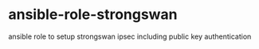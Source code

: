 # ansible-role-strongswan
ansible role to setup strongswan ipsec including public key authentication
